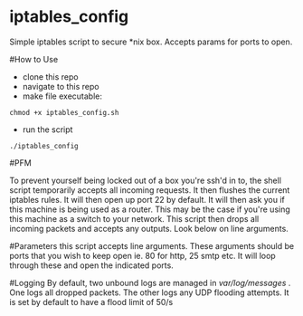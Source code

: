 # iptables_config
Simple iptables script to secure *nix box. Accepts params for ports to open.

#How to Use

* clone this repo
* navigate to this repo
* make file executable:
```
chmod +x iptables_config.sh
```
* run the script
```
./iptables_config
```

#PFM

To prevent yourself being locked out of a box you're ssh'd in to, the shell script temporarily accepts all incoming requests. It then flushes the current iptables rules. It will then open up port 22 by default. It will then ask you if this machine is being used as a router. This may be the case if you're using this machine as a switch to your network. This script then drops all incoming packets and accepts any outputs. Look below on line arguments.

#Parameters
this script accepts line arguments. These arguments should be ports that you wish to keep open ie. 80 for http, 25 smtp etc. It will loop through these and open the indicated ports.

#Logging
By default, two unbound logs are managed in *var/log/messages* . One logs all dropped packets. The other logs any UDP flooding attempts. It is set by default to have a flood limit of 50/s
